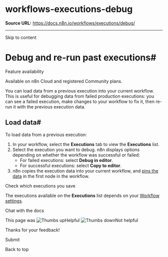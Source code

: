# workflows-executions-debug

**Source URL:** https://docs.n8n.io/workflows/executions/debug/

---

Skip to content 

[ ](https://github.com/n8n-io/n8n-docs/edit/main/docs/workflows/executions/debug.md "Edit this page")

# Debug and re-run past executions#

Feature availability

Available on n8n Cloud and registered Community plans.

You can load data from a previous execution into your current workflow. This is useful for debugging data from failed production executions: you can see a failed execution, make changes to your workflow to fix it, then re-run it with the previous execution data.

## Load data#

To load data from a previous execution:

  1. In your workflow, select the **Executions** tab to view the **Executions** list.
  2. Select the execution you want to debug. n8n displays options depending on whether the workflow was successful or failed:
     * For failed executions: select **Debug in editor**.
     * For successful executions: select **Copy to editor**.
  3. n8n copies the execution data into your current workflow, and [pins the data](../../../data/data-pinning/) in the first node in the workflow.



Check which executions you save

The executions available on the **Executions** list depends on your [Workflow settings](../../settings/).

Chat with the docs

This page was ![Thumbs up](/_images/assets/thumb_up.png)Helpful  ![Thumbs down](/_images/assets/thumb_down.png)Not helpful 

Thanks for your feedback! 

Submit 

Back to top